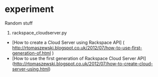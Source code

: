 experiment
==========

Random stuff

1. rackspace_cloudserver.py

 * [How to create a Cloud Server using Rackspace API]  ( http://rtomaszewski.blogspot.co.uk/2012/07/how-to-use-first-generation-of.html )
 * [How to use the first generation of Rackspace Cloud Server API] (http://rtomaszewski.blogspot.co.uk/2012/07/how-to-create-cloud-server-using.html)


